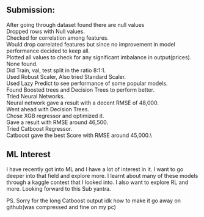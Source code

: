 ## Submission:
After going through dataset found there are null values\
Dropped rows with Null values.\
Checked for correlation among features.\
Would drop correlated features but since no improvement in model performance decided to keep all.\
Plotted all values to check for any significant imbalance in output(prices). None found.\
Did Train, val, test split in the ratio 8:1:1.\
Used Robust Scaler, Also tried Standard Scaler.\
Used Lazy Predict to see performance of some popular models.\
Found Boosted trees and Decision Trees to perform better.\
Tried Neural Networks.\
Neural network gave a result with a decent RMSE of 48,000.\
Went ahead with Decision Trees.\
Chose XGB regressor and optimized it.\
Gave a result with RMSE around 46,500.\
Tried Catboost Regressor.\
Catboost gave the best Score with RMSE around 45,000.\

## ML Interest
I have recently got into ML and I have a lot of interest in it. I want to go deeper into that field and explore more.
I learnt about many of these models through a kaggle contest that I looked into. I also want to explore RL and more. Looking forward to this Sub yantra.

PS. Sorry for the long Catboost output idk how to make it go away on github(was compressed and fine on my pc)
